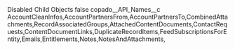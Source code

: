 <?xml version="1.0" encoding="UTF-8"?>
<CustomMetadata xmlns="http://soap.sforce.com/2006/04/metadata" xmlns:xsi="http://www.w3.org/2001/XMLSchema-instance" xmlns:xsd="http://www.w3.org/2001/XMLSchema">
    <label>Disabled Child Objects</label>
    <protected>false</protected>
    <values>
        <field>copado__API_Names__c</field>
        <value xsi:type="xsd:string">AccountCleanInfos,AccountPartnersFrom,AccountPartnersTo,CombinedAttachments,RecordAssociatedGroups,AttachedContentDocuments,ContactRequests,ContentDocumentLinks,DuplicateRecordItems,FeedSubscriptionsForEntity,Emails,Entitlements,Notes,NotesAndAttachments,</value>
    </values>
</CustomMetadata>

